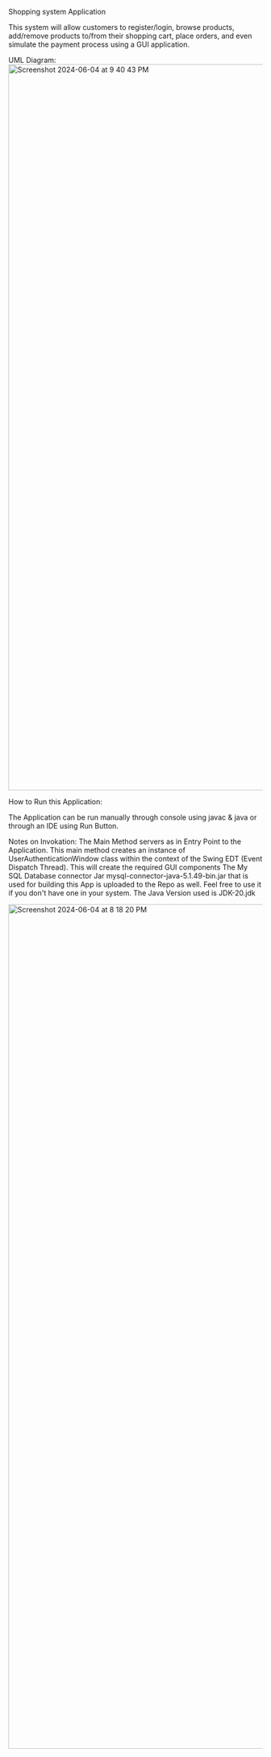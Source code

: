 Shopping system Application

This system will allow customers to register/login, browse products, add/remove products to/from 
their shopping cart, place orders, and even simulate the payment process using a GUI application.

UML Diagram:
<img width="1440" alt="Screenshot 2024-06-04 at 9 40 43 PM" src="https://github.com/11152021/SE-450/assets/21029805/eb826353-4951-417b-be42-8b856437939b">


How to Run this Application:

The Application can be run manually through console using javac & java or through an IDE using Run Button. 

Notes on Invokation: 
The Main Method servers as in Entry Point to the Application. 
This main method creates an instance of UserAuthenticationWindow class within the context of the Swing EDT (Event Dispatch Thread).
This will create the required GUI components
The My SQL Database connector Jar mysql-connector-java-5.1.49-bin.jar that is used for building this App is uploaded to the Repo as well. Feel free to use it if you don't have one in your system.
The Java Version used is JDK-20.jdk


<img width="1675" alt="Screenshot 2024-06-04 at 8 18 20 PM" src="https://github.com/11152021/SE-450/assets/21029805/9647f2e8-1e40-4ac3-a0fd-13f29f3f56d5">




